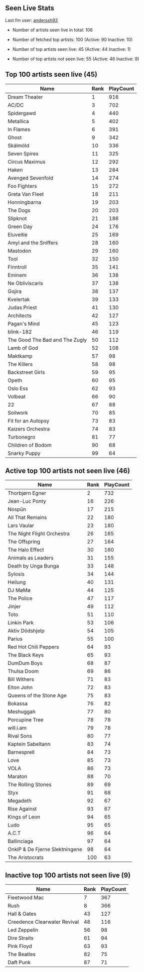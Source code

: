 ## Seen Live Stats

Last.fm user: [anderssh93](https://www.last.fm/user/anderssh93)

- Number of artists seen live in total: 106

- Number of fetched top artists: 100 (Active: 90 Inactive: 10)

- Number of top artists seen live: 45 (Active: 44 Inactive: 1)

- Number of top artists not seen live: 55 (Active: 46 Inactive: 9)

## Top 100 artists seen live (45)

Name                           | Rank | PlayCount
------------------------------ | ---- | ---------
Dream Theater                  | 1    | 916      
AC/DC                          | 3    | 702      
Spidergawd                     | 4    | 440      
Metallica                      | 5    | 402      
In Flames                      | 6    | 391      
Ghost                          | 9    | 342      
Skálmöld                       | 10   | 336      
Seven Spires                   | 11   | 325      
Circus Maximus                 | 12   | 292      
Haken                          | 13   | 284      
Avenged Sevenfold              | 14   | 274      
Foo Fighters                   | 15   | 272      
Greta Van Fleet                | 18   | 211      
Honningbarna                   | 19   | 203      
The Dogs                       | 20   | 203      
Slipknot                       | 21   | 186      
Green Day                      | 24   | 176      
Eluveitie                      | 25   | 169      
Amyl and the Sniffers          | 28   | 160      
Mastodon                       | 29   | 160      
Tool                           | 32   | 150      
Finntroll                      | 35   | 141      
Eminem                         | 36   | 138      
Ne Obliviscaris                | 37   | 138      
Gojira                         | 38   | 137      
Kvelertak                      | 39   | 133      
Judas Priest                   | 41   | 130      
Architects                     | 42   | 127      
Pagan's Mind                   | 45   | 123      
blink-182                      | 46   | 119      
The Good The Bad and The Zugly | 50   | 112      
Lamb of God                    | 52   | 108      
Maktkamp                       | 57   | 98       
The Killers                    | 58   | 98       
Backstreet Girls               | 59   | 95       
Opeth                          | 60   | 95       
Oslo Ess                       | 62   | 93       
Volbeat                        | 66   | 90       
22                             | 67   | 88       
Soilwork                       | 70   | 85       
Fit for an Autopsy             | 73   | 83       
Kaizers Orchestra              | 74   | 83       
Turbonegro                     | 81   | 77       
Children of Bodom              | 90   | 68       
Snarky Puppy                   | 99   | 64       

## Active top 100 artists not seen live (46)

Name                           | Rank | PlayCount
------------------------------ | ---- | ---------
Thorbjørn Egner                | 2    | 732      
Jean-Luc Ponty                 | 16   | 226      
Nospūn                         | 17   | 215      
All That Remains               | 22   | 180      
Lars Vaular                    | 23   | 180      
The Night Flight Orchestra     | 26   | 165      
The Offspring                  | 27   | 164      
The Halo Effect                | 30   | 160      
Animals as Leaders             | 31   | 155      
Death by Unga Bunga            | 33   | 148      
Sylosis                        | 34   | 144      
Heilung                        | 40   | 131      
DJ MøMø                        | 44   | 125      
The Police                     | 47   | 117      
Jinjer                         | 49   | 112      
Toto                           | 51   | 110      
Linkin Park                    | 53   | 106      
Aktiv Dödshjelp                | 54   | 105      
Parius                         | 55   | 100      
Red Hot Chili Peppers          | 64   | 93       
The Black Keys                 | 65   | 93       
DumDum Boys                    | 68   | 87       
Thulsa Doom                    | 69   | 86       
Bill Withers                   | 71   | 83       
Elton John                     | 72   | 83       
Queens of the Stone Age        | 75   | 83       
Bokassa                        | 76   | 82       
Meshuggah                      | 77   | 80       
Porcupine Tree                 | 78   | 78       
will.i.am                      | 79   | 78       
Rival Sons                     | 80   | 77       
Kaptein Sabeltann              | 83   | 74       
Barnesprell                    | 84   | 73       
Love                           | 85   | 73       
VOLA                           | 86   | 73       
Maraton                        | 88   | 70       
The Rolling Stones             | 89   | 69       
Styx                           | 91   | 68       
Megadeth                       | 92   | 67       
Rise Against                   | 93   | 67       
Kings of Leon                  | 94   | 65       
Ludo                           | 95   | 65       
A.C.T                          | 96   | 64       
Ballinciaga                    | 97   | 64       
OnklP & De Fjerne Slektningene | 98   | 64       
The Aristocrats                | 100  | 63       

## Inactive top 100 artists not seen live (9)

Name                         | Rank | PlayCount
---------------------------- | ---- | ---------
Fleetwood Mac                | 7    | 367      
Rush                         | 8    | 366      
Hall & Oates                 | 43   | 127      
Creedence Clearwater Revival | 48   | 116      
Led Zeppelin                 | 56   | 98       
Dire Straits                 | 61   | 94       
Pink Floyd                   | 63   | 93       
The Beatles                  | 82   | 75       
Daft Punk                    | 87   | 71       
